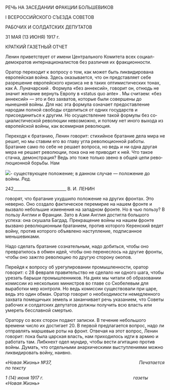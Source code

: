 РЕЧЬ НА ЗАСЕДАНИИ ФРАКЦИИ БОЛЬШЕВИКОВ

I ВСЕРОССИЙСКОГО СЪЕЗДА СОВЕТОВ

РАБОЧИХ И СОЛДАТСКИХ ДЕПУТАТОВ

31 МАЯ (13 ИЮНЯ) 1917 г.

КРАТКИЙ ГАЗЕТНЫЙ ОТЧЕТ

Ленин приветствует от имени Центрального Комитета всех социал-демократов ин­тернационалистов без различия их фракционности.

Оратор переходит к вопросу о том, как может быть ликвидирована европейская вой­на. Здесь оказывается, что он представляет себе разрешение европейского кризиса не в таких оптимистических тонах, как А. Луначарский . Формула «без аннексий», говорит он, отнюдь не значит желание вернуть Европу в «status quo ante» . Мы считаем: «без аннексий» — это и без захватов, которые были совершены до нынешней войны. Для нас эта формула означает предоставление народам полной свободы отделиться от од­них государств и присоединиться к другим. Но осуществление такой формулы без со­циалистической революции невозможно, и потому нет иного выхода из европейской войны, как всемирная революция.

Переходя к братанию, Ленин говорит: стихийное братание дела мира не решит, но мы ставим его во главу угла революционной работы. Братание само по себе не решает вопроса, но ведь и ни одна другая мера не решает революции, пока она не приводит к ней. Что такое стачка, демонстрация? Ведь это тоже только звено в общей цепи рево­люционной борьбы. Нам

![](file:///C:/Users/bot32/AppData/Local/Temp/msohtmlclip1/01/clip_image001.png)- существующее положение; в данном случае — положение до войны. _Ред._

  

242__________________________ В. И. ЛЕНИН

говорят, что братание ухудшило положение на других фронтах. Это неверно. Оно соз­дало фактическое перемирие на нашем фронте и вызвало небольшие изменения на за­падном фронте. Но в чью пользу? В пользу Англии и Франции. Зато в Азии Англия достигла большого успеха: она скушала Багдад. Прекращение войны на нашем фронте вызвано революционным братанием, против которого Керенский ведет войну, против которого объявлено наступление, подписанное меньшевиками.

Надо сделать братание сознательным, надо добиться, чтобы оно превратилось в об­мен идей, чтобы оно перенеслось на другие фронты, чтобы оно зажгло революцию по другую сторону окопов.

Перейдя к вопросу об урегулировании промышленности, оратор говорит: с 28 фев­раля правительство не сделало ни одного шага, чтобы урезать барыши промышленни­ков. На днях мы читали об образовании комиссии из нескольких министров во главе со Скобелевым для выработки мер контроля. Но ведь комиссии существовали при царе, ведь это один обман. Оратор говорит о необходимости немедленного захвата поме­щичьих земель и заканчивает речь указанием, что Советы рабочих и солдатских депу­татов должны получить всю власть или умереть бесславной смертью.

Оратору со всех сторон подают записки. В течение небольшого времени число их достигает 20. В первой предлагается вопрос, надо ли отправлять маршевые роты на фронт. Отвечая на этот вопрос, Ленин говорит: пока была царская власть, нам прихо­дилось идти в армию и работать там. Либкнехт одел мундир, чтобы вести агитацию против войны. Думать, что отдельными анархическими выступлениями можно ликви­дировать войну, наивно.

_«Новая Жизнь» №37,                                                                      Печатается по тексту_

_1 (14) июня 1917 г.                                                                        газеты «Новая Жизнь»_